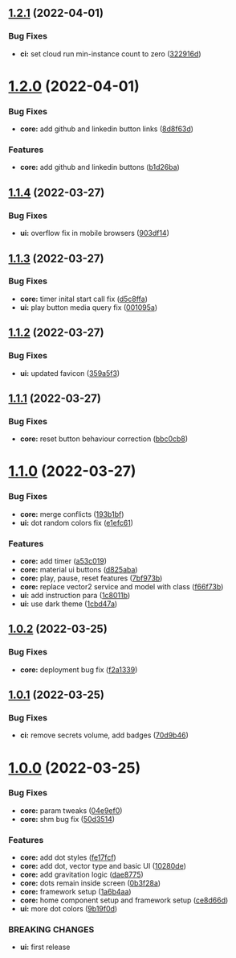 ## [1.2.1](https://github.com/shivanshkc/graviton-web-client/compare/v1.2.0...v1.2.1) (2022-04-01)

### Bug Fixes

- **ci:** set cloud run min-instance count to zero ([322916d](https://github.com/shivanshkc/graviton-web-client/commit/322916d30fcc8f67cdb6a780a18f6708dd7da81d))

# [1.2.0](https://github.com/shivanshkc/graviton-web-client/compare/v1.1.4...v1.2.0) (2022-04-01)

### Bug Fixes

- **core:** add github and linkedin button links ([8d8f63d](https://github.com/shivanshkc/graviton-web-client/commit/8d8f63d6b0b6a9e0e54d76ef5428730f62121cb5))

### Features

- **core:** add github and linkedin buttons ([b1d26ba](https://github.com/shivanshkc/graviton-web-client/commit/b1d26ba16024bd15868601b60e4803a7c958d8b6))

## [1.1.4](https://github.com/shivanshkc/graviton-web-client/compare/v1.1.3...v1.1.4) (2022-03-27)

### Bug Fixes

- **ui:** overflow fix in mobile browsers ([903df14](https://github.com/shivanshkc/graviton-web-client/commit/903df14805c0799176f3c10cb25cc654246e7ee0))

## [1.1.3](https://github.com/shivanshkc/graviton-web-client/compare/v1.1.2...v1.1.3) (2022-03-27)

### Bug Fixes

- **core:** timer inital start call fix ([d5c8ffa](https://github.com/shivanshkc/graviton-web-client/commit/d5c8ffa97ee6954a709361ee036c162f889d3dd7))
- **ui:** play button media query fix ([001095a](https://github.com/shivanshkc/graviton-web-client/commit/001095a4b1c22c1ce001acbceb4bcf1381d07b17))

## [1.1.2](https://github.com/shivanshkc/graviton-web-client/compare/v1.1.1...v1.1.2) (2022-03-27)

### Bug Fixes

- **ui:** updated favicon ([359a5f3](https://github.com/shivanshkc/graviton-web-client/commit/359a5f306ebbd79b43a6f79cdf296cd2f79422ef))

## [1.1.1](https://github.com/shivanshkc/graviton-web-client/compare/v1.1.0...v1.1.1) (2022-03-27)

### Bug Fixes

- **core:** reset button behaviour correction ([bbc0cb8](https://github.com/shivanshkc/graviton-web-client/commit/bbc0cb8d98e4557d401a5d3a4c70eb309e95c992))

# [1.1.0](https://github.com/shivanshkc/graviton-web-client/compare/v1.0.2...v1.1.0) (2022-03-27)

### Bug Fixes

- **core:** merge conflicts ([193b1bf](https://github.com/shivanshkc/graviton-web-client/commit/193b1bf566f2343e055bb4f94600b0f0802a1c4a))
- **ui:** dot random colors fix ([e1efc61](https://github.com/shivanshkc/graviton-web-client/commit/e1efc61f1035d6aae6d4ec6afae961d4bfda0393))

### Features

- **core:** add timer ([a53c019](https://github.com/shivanshkc/graviton-web-client/commit/a53c01913428cafdf23128f293eacd7267c23dca))
- **core:** material ui buttons ([d825aba](https://github.com/shivanshkc/graviton-web-client/commit/d825abad57261c403c3e8b83a72af06380294525))
- **core:** play, pause, reset features ([7bf973b](https://github.com/shivanshkc/graviton-web-client/commit/7bf973b6e4e40bf4bd660151ac39dd46329d0aae))
- **core:** replace vector2 service and model with class ([f66f73b](https://github.com/shivanshkc/graviton-web-client/commit/f66f73b5ce352f6e981584a961cb9c7a83e9bd60))
- **ui:** add instruction para ([1c8011b](https://github.com/shivanshkc/graviton-web-client/commit/1c8011bac161b4af5ddcff72d288696594b0c350))
- **ui:** use dark theme ([1cbd47a](https://github.com/shivanshkc/graviton-web-client/commit/1cbd47a4732644e1edf166e08040713bc854900e))

## [1.0.2](https://github.com/shivanshkc/graviton-web-client/compare/v1.0.1...v1.0.2) (2022-03-25)

### Bug Fixes

- **core:** deployment bug fix ([f2a1339](https://github.com/shivanshkc/graviton-web-client/commit/f2a133973ea7a2ae575b413f573a2eaf8a1f1e55))

## [1.0.1](https://github.com/shivanshkc/graviton-web-client/compare/v1.0.0...v1.0.1) (2022-03-25)

### Bug Fixes

- **ci:** remove secrets volume, add badges ([70d9b46](https://github.com/shivanshkc/graviton-web-client/commit/70d9b46170c185efecfa299a673f71ea5169e6f9))

# [1.0.0](https://github.com/shivanshkc/graviton-web-client/compare/v0.0.0...v1.0.0) (2022-03-25)

### Bug Fixes

- **core:** param tweaks ([04e9ef0](https://github.com/shivanshkc/graviton-web-client/commit/04e9ef015a391b075b86ab05d04e35a73d148caa))
- **core:** shm bug fix ([50d3514](https://github.com/shivanshkc/graviton-web-client/commit/50d351419c344fce7e6e83121bcc713aaad3b3b9))

### Features

- **core:** add dot styles ([fe17fcf](https://github.com/shivanshkc/graviton-web-client/commit/fe17fcfe03caf9b4505f2b4ef0e18b0d672a8dff))
- **core:** add dot, vector type and basic UI ([10280de](https://github.com/shivanshkc/graviton-web-client/commit/10280de5bc34f2dbe18b4460742b780996b733d4))
- **core:** add gravitation logic ([dae8775](https://github.com/shivanshkc/graviton-web-client/commit/dae877537b63cc25ed096f3dea716efcf60ca481))
- **core:** dots remain inside screen ([0b3f28a](https://github.com/shivanshkc/graviton-web-client/commit/0b3f28a3beb1263a4b02d96d8a59a438e493edd6))
- **core:** framework setup ([1a6b4aa](https://github.com/shivanshkc/graviton-web-client/commit/1a6b4aa80244f25f4dd33f99ea596cfe903c679a))
- **core:** home component setup and framework setup ([ce8d66d](https://github.com/shivanshkc/graviton-web-client/commit/ce8d66d9d9fefd191ddf73f30ddc5fce74f6b621))
- **ui:** more dot colors ([9b19f0d](https://github.com/shivanshkc/graviton-web-client/commit/9b19f0d007a99df53d58140f0d9c84e84bc724d9))

### BREAKING CHANGES

- **ui:** first release
